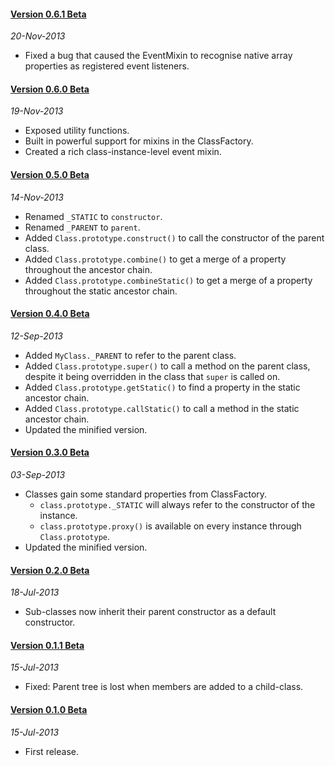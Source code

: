 #### [Version 0.6.1 Beta](https://github.com/Avaq/JSLite/tree/0.6.1-beta)
_20-Nov-2013_

* Fixed a bug that caused the EventMixin to recognise native array properties as registered event listeners.

#### [Version 0.6.0 Beta](https://github.com/Avaq/JSLite/tree/0.6.0-beta)
_19-Nov-2013_

* Exposed utility functions.
* Built in powerful support for mixins in the ClassFactory.
* Created a rich class-instance-level event mixin.

#### [Version 0.5.0 Beta](https://github.com/Avaq/JSLite/tree/0.5.0-beta)
_14-Nov-2013_

* Renamed `_STATIC` to `constructor`.
* Renamed `_PARENT` to `parent`.
* Added `Class.prototype.construct()` to call the constructor of the parent class.
* Added `Class.prototype.combine()` to get a merge of a property throughout the ancestor chain.
* Added `Class.prototype.combineStatic()` to get a merge of a property throughout the static ancestor chain.

#### [Version 0.4.0 Beta](https://github.com/Avaq/JSLite/tree/0.4.0-beta)
_12-Sep-2013_

* Added `MyClass._PARENT` to refer to the parent class.
* Added `Class.prototype.super()` to call a method on the parent class, despite it being
  overridden in the class that `super` is called on.
* Added `Class.prototype.getStatic()` to find a property in the static ancestor chain.
* Added `Class.prototype.callStatic()` to call a method in the static ancestor chain.
* Updated the minified version.

#### [Version 0.3.0 Beta](https://github.com/Avaq/JSLite/tree/0.3.0-beta)
_03-Sep-2013_

* Classes gain some standard properties from ClassFactory.
  - `class.prototype._STATIC` will always refer to the constructor of the instance.
  - `class.prototype.proxy()` is available on every instance through `Class.prototype`.
* Updated the minified version.

#### [Version 0.2.0 Beta](https://github.com/Avaq/JSLite/tree/0.2.0-beta)
_18-Jul-2013_

* Sub-classes now inherit their parent constructor as a default constructor.

#### [Version 0.1.1 Beta](https://github.com/Avaq/JSLite/tree/0.1.1-beta)
_15-Jul-2013_

* Fixed: Parent tree is lost when members are added to a child-class.

#### [Version 0.1.0 Beta](https://github.com/Avaq/JSLite/tree/0.1.0-beta)
_15-Jul-2013_

* First release.
